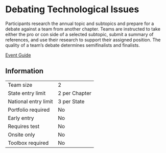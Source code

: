 # Debating Technological Issues

Participants research the annual topic and subtopics and
prepare for a debate against a team from another chapter.
Teams are instructed to take either the pro or con side of a
selected subtopic, submit a summary of references, and use
their research to support their assigned position. The quality of
a team’s debate determines semifinalists and finalists.

[Event Guide](https://lwsd.sharepoint.com/:b:/r/sites/GR-JHS-TechnologyStudentAssociation-SCA/Shared%20Documents/23-24/Competition/Event%20Guides/HS%20-%20Debating%20Technological%20Issues.pdf)

## Information

|                      |               |
| -------------------- | ------------- |
| Team size            | 2             |
| State entry limit    | 2 per Chapter |
| National entry limit | 3 per State   |
| Portfolio required   | No            |
| Early entry          | No            |
| Requires test        | No            |
| Onsite only          | No            |
| Toolbox required     | No            |
